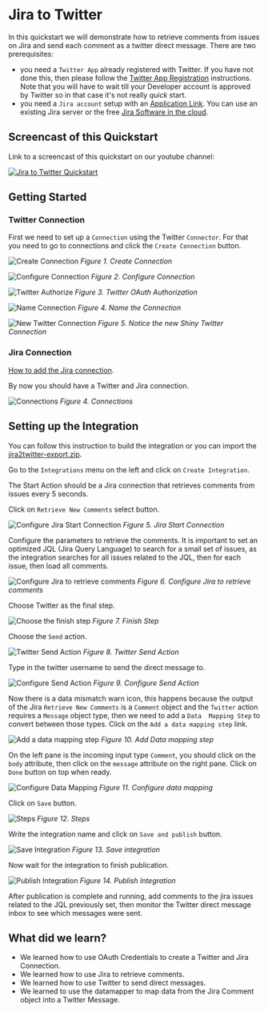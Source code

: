 # Jira to Twitter

In this quickstart we will demonstrate how to retrieve comments from issues on Jira and send each comment as a twitter direct message. There are two prerequisites:
  * you need a `Twitter App` already registered with Twitter. If you have not done this, then please follow the [Twitter App Registration](../twitter-2-db/TwitterCredentials.md) instructions. Note that you will have to wait till your Developer account is approved by Twitter so in that case it's not really *quick* start.
  * you need a `Jira account` setup with an [Application Link](https://developer.atlassian.com/cloud/jira/platform/jira-rest-api-oauth-authentication/#overview). You can use an existing Jira server or the free [Jira Software in the cloud](https://www.atlassian.com/try).

## Screencast of this Quickstart

Link to a screencast of this quickstart on our youtube channel:

[![Jira to Twitter Quickstart](https://img.youtube.com/vi/0FF48KyoRqc/0.jpg)](https://youtu.be/0FF48KyoRqc)

## Getting Started


### Twitter Connection

First we need to set up a `Connection` using the Twitter `Connector`. For that you need to go to connections and click the `Create Connection` button. 

![Create Connection](../twitter-2-db/img/create-connection.png)
*Figure 1. Create Connection*

![Configure Connection](../twitter-2-db/img/configure-connection.png)
*Figure 2. Configure Connection*

![Twitter Authorize](../twitter-2-db/img/twitter-oauth.png)
*Figure 3. Twitter OAuth Authorization*

![Name Connection](../twitter-2-db/img/name-connection.png)
*Figure 4. Name the Connection*

![New Twitter Connection](../twitter-2-db/img/connections.png)
*Figure 5. Notice the new Shiny Twitter Connection*

### Jira Connection

[How to add the Jira connection](JiraConnection.md).

By now you should have a Twitter and Jira connection.

![Connections](img/04_connections.png)
*Figure 4. Connections*

## Setting up the Integration

You can follow this instruction to build the integration or you can import the [jira2twitter-export.zip](jira2twitter-export.zip?raw=true).

Go to the `Integrations` menu on the left and click on `Create Integration`.

The Start Action should be a Jira connection that retrieves comments from issues every 5 seconds.

Click on `Retrieve New Comments` select button.

![Configure Jira Start Connection](img/05_integration_jira_retrieve_comments.png)
*Figure 5. Jira Start Connection*

Configure the parameters to retrieve the comments. It is important to set an optimized JQL (Jira Query Language) to search for a small set of issues, as the integration searches for all issues related to the JQL, then for each issue, then load all comments.

![Configure Jira to retrieve comments](img/06_integration_jira_retrieve_params.png)
*Figure 6. Configure Jira to retrieve comments*

Choose Twitter as the final step.

![Choose the finish step](img/07_integration_twitter_step.png)
*Figure 7. Finish Step*

Choose the `Send` action.

![Twitter Send Action](img/08_integration_twitter_send_action.png)
*Figure 8. Twitter Send Action*

Type in the twitter username to send the direct message to.

![Configure Send Action](img/09_integration_twitter_params.png)
*Figure 9. Configure Send Action*

Now there is a data mismatch warn icon, this happens because the output of the Jira `Retrieve New Comments` is a `Comment` object and the `Twitter` action requires a `Message` object type, then we need to add a `Data  Mapping Step` to convert between those types.
Click on the `Add a data mapping step` link.

![Add a data mapping step](img/10_integration_steps.png)
*Figure 10. Add Data mapping step*

On the left pane is the incoming input type `Comment`, you should click on the `body` attribute, then click on the `message` attribute on the right pane. 
Click on `Done` button on top when ready.

![Configure Data Mapping](img/11_integration_data_mapping.png)
*Figure 11. Configure data mapping*

Click on `Save` button.

![Steps](img/12_integration_steps.png)
*Figure 12. Steps*

Write the integration name and click on `Save and publish` button.

![Save Integration](img/13_integration_save.png)
*Figure 13. Save integration*

Now wait for the integration to finish publication.

![Publish Integration](img/14_integration_build.png)
*Figure 14. Publish Integration*

After publication is complete and running, add comments to the jira issues related to the JQL previously set, then monitor the Twitter direct message inbox to see which messages were sent.

## What did we learn?

* We learned how to use OAuth Credentials to create a Twitter and Jira Connection.
* We learned how to use Jira to retrieve comments.
* We learned how to use Twitter to send direct messages.
* We learned to use the datamapper to map data from the Jira Comment object into a Twitter Message.
